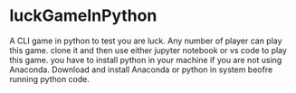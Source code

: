 # luckGameInPython
A CLI game in python to test you are luck. Any number of player can play this game. clone it and then use either jupyter notebook or vs code to play this game.
you have to install python in your machine if you are not using Anaconda. Download and install Anaconda or python in system beofre running python code.
